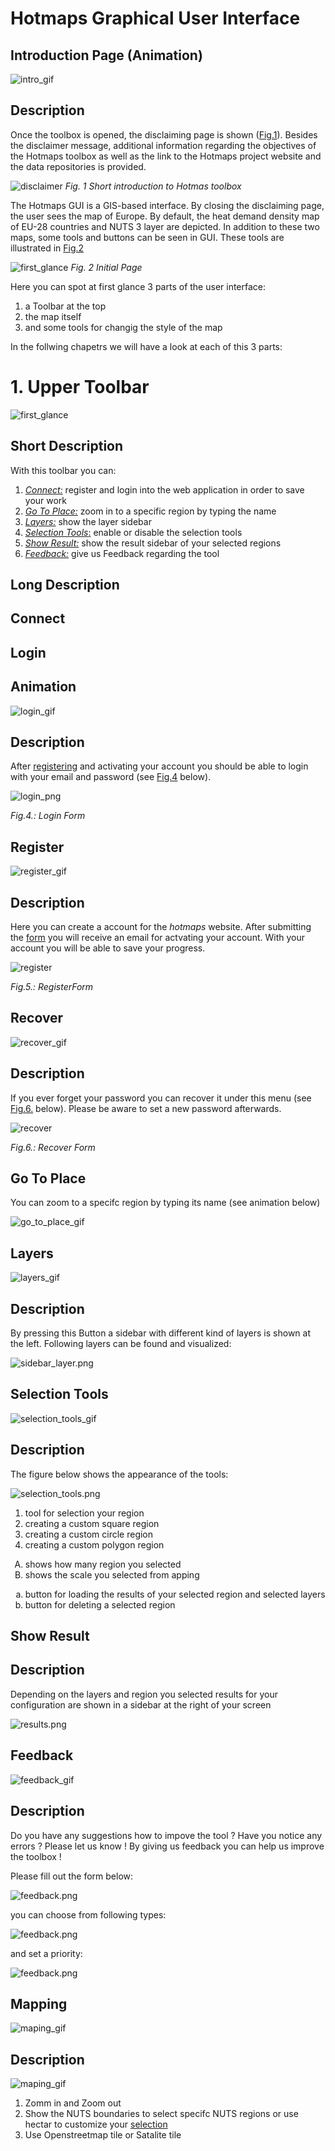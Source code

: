 # Hotmaps Graphical User Interface 
## Introduction Page (Animation)
![intro_gif][intro]

## Description
Once the toolbox is opened, the disclaiming page is shown ([Fig.1](#Fig1)). Besides the disclaimer message, additional information regarding the objectives of the Hotmaps toolbox as well as the link to the Hotmaps project website and the data repositories is provided.

<a name="Fig1">![disclaimer][Fig1] </a>
_Fig. 1 Short introduction to Hotmas toolbox_


The Hotmaps GUI is a GIS-based interface. By closing the disclaiming page, the user sees the map of Europe. By default, the heat demand density map of EU-28 countries and NUTS 3 layer are depicted. In addition to these two maps, some tools and buttons can be seen in GUI. These tools are illustrated in [Fig.2](#Fig2)

<a name="Fig2">![first_glance][Fig2] </a>
_Fig. 2 Initial Page_

Here you can spot at first glance 3 parts of the user interface:
1. a Toolbar at the top
2. the map itself
3. and some tools for changig the style of the map

In the follwing chapetrs we will have a look at each of this 3 parts:

# 1. Upper Toolbar
![first_glance][Fig3] 
## Short Description
With this toolbar you can:
1. [_Connect:_](#connect) register and login into the web application in order to save your work
2. [_Go To Place:_](#go-to-place) zoom in to a specific region by typing the name 
3. [_Layers:_](#layers) show the layer sidebar
4. [_Selection Tools_:](#selection-tool) enable or disable the selection tools
5. [_Show Result:_](#show-result) show the result sidebar of your selected regions
6. [_Feedback:_](#feedback) give us Feedback regarding the tool

## Long Description
## Connect
## Login
## Animation
![login_gif][login_gif]
## Description
After [registering](#register) and activating your account you should be able to login with your email and password (see [Fig.4](#Fig4) below).

<a name="Fig4">![login_png][login]</a>

_Fig.4.: Login Form_

## Register
![register_gif][register_gif]
## Description
Here you can create a account for the _hotmaps_ website. After submitting the [form](#Fig5) you will receive an email for actvating your account. With your account you will be able to save your progress.

<a name="Fig5">![register][register]</a>

_Fig.5.: RegisterForm_

## Recover
![recover_gif][recover_gif]
## Description
If you ever forget your password you can recover it under this menu (see [Fig.6.](#Fig6) below). Please be aware to set a new password afterwards. 

<a name="Fig6">![recover][recover]</a>

_Fig.6.: Recover Form_


## Go To Place
You can zoom to a specifc region by typing its name (see animation below)
 
![go_to_place_gif][go_to_place]

## Layers
![layers_gif][layers]

## Description
By pressing this Button a sidebar with different kind of layers is shown at the left.
Following layers can be found and visualized:

![sidebar_layer.png][sidebar]

## Selection Tools
![selection_tools_gif][selection_tools]
## Description
The figure below shows the appearance of the tools:

![selection_tools.png][selection_tools_png] 

1. tool for selection your region
2. creating a custom square region
3. creating a custom circle region
4. creating a custom polygon region

<ol type="A">
<li>shows how many region you selected</li>
<li>shows the scale you selected from apping</li>
</ol>

<ol type="a">
<li>button for loading the results of your selected region and selected layers</li>
<li>button for deleting a selected region</li>
</ol>


## Show Result
## Description
Depending on the layers and region you selected results for your configuration are shown in a sidebar at the right of your screen 

![results.png][results]

## Feedback
![feedback_gif][feedback]

## Description
Do you have any suggestions how to impove the tool ?
Have you notice any errors ?
Please let us know !
By giving us feedback you can help us improve the toolbox !

Please fill out the form below:

![feedback.png][feedback_png]

you can choose from following types:

![feedback.png][feedback_type]

and set a priority:

![feedback.png][feedback_priority]

## Mapping
![maping_gif][mapping_gif]

## Description
![maping_gif][mapping]

1. Zomm in and Zoom out
2. Show the NUTS boundaries to select specifc NUTS regions or use hectar to customize your [selection](#Selection-Tools)
3. Use Openstreetmap tile or Satalite tile
 
[Fig1]: https://gitlab.com/hotmaps_wiki/intro_gui/tree/master/datadisclaimer.png

[Fig2]: https://gitlab.com/hotmaps_wiki/intro_gui/tree/master/datagui_navigation.png

[intro]: https://gitlab.com/hotmaps_wiki/intro_gui/tree/master/dataintro.gif

[Fig3]: https://gitlab.com/hotmaps_wiki/intro_gui/tree/master/datatoolbar_up.png

[feedback]: https://gitlab.com/hotmaps_wiki/intro_gui/tree/master/datafeedback.gif

[show_result]: https://gitlab.com/hotmaps_wiki/intro_gui/tree/master/datashow_result.gif

[selection_tools]: https://gitlab.com/hotmaps_wiki/intro_gui/tree/master/dataselection_tools.gif

[layers]: https://gitlab.com/hotmaps_wiki/intro_gui/tree/master/datalayers.gif

[go_to_place]: https://gitlab.com/hotmaps_wiki/intro_gui/tree/master/datago_to_place.gif

[login_gif]: https://gitlab.com/hotmaps_wiki/intro_gui/tree/master/datalogin.gif

[register_gif]: https://gitlab.com/hotmaps_wiki/intro_gui/tree/master/dataregister.gif

[recover_gif]: https://gitlab.com/hotmaps_wiki/intro_gui/tree/master/datarecover.gif

[mapping_gif]: https://gitlab.com/hotmaps_wiki/intro_gui/tree/master/datamapping.gif

[mapping]: https://gitlab.com/hotmaps_wiki/intro_gui/tree/master/datamapping.png

[login]: https://gitlab.com/hotmaps_wiki/intro_gui/tree/master/datalogin.png

[register]: https://gitlab.com/hotmaps_wiki/intro_gui/tree/master/dataregister.png

[recover]: https://gitlab.com/hotmaps_wiki/intro_gui/tree/master/datarecover.png

[sidebar]: https://gitlab.com/hotmaps_wiki/intro_gui/tree/master/datasidebar.png

[results]: https://gitlab.com/hotmaps_wiki/intro_gui/tree/master/dataresults.png

[selection_tools_png]: https://gitlab.com/hotmaps_wiki/intro_gui/tree/master/dataselection_tools.png

[feedback_png]: https://gitlab.com/hotmaps_wiki/intro_gui/tree/master/datafeedback.png

[feedback_type]: https://gitlab.com/hotmaps_wiki/intro_gui/tree/master/datafeedback_type.png

[feedback_priority]: https://gitlab.com/hotmaps_wiki/intro_gui/tree/master/datafeedback_priority.png
